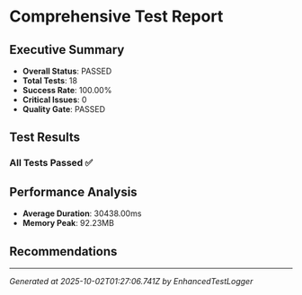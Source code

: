 # Comprehensive Test Report

## Executive Summary
- **Overall Status**: PASSED
- **Total Tests**: 18
- **Success Rate**: 100.00%
- **Critical Issues**: 0
- **Quality Gate**: PASSED

## Test Results
### All Tests Passed ✅

## Performance Analysis
- **Average Duration**: 30438.00ms
- **Memory Peak**: 92.23MB

## Recommendations


---
*Generated at 2025-10-02T01:27:06.741Z by EnhancedTestLogger*